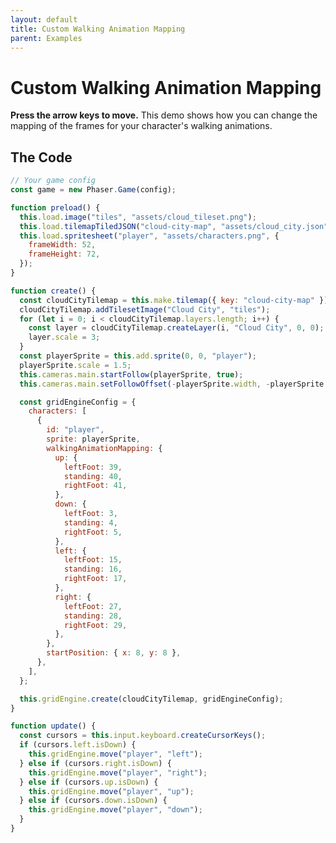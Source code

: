 ```yaml
---
layout: default
title: Custom Walking Animation Mapping
parent: Examples
---
```


# Custom Walking Animation Mapping

**Press the arrow keys to move.** This demo shows how you can change the mapping of the frames for your character's walking animations.

<div id="game"></div>

<script src="js/phaser.min.js"></script>
<script src="js/grid-engine-2.18.0.min.js"></script>
<script src="js/getBasicConfig.js"></script>

<script>
  const config = getBasicConfig(preload, create, update);
  const game = new Phaser.Game(config);

  function preload () {
    this.load.image("tiles", "assets/cloud_tileset.png");
    this.load.tilemapTiledJSON("cloud-city-map", "assets/cloud_city.json");
    this.load.spritesheet("player", "assets/characters.png", {
      frameWidth: 52,
      frameHeight: 72,
    });
  }

  function create () {
    const cloudCityTilemap = this.make.tilemap({ key: "cloud-city-map" });
    cloudCityTilemap.addTilesetImage("Cloud City", "tiles");
    for (let i = 0; i < cloudCityTilemap.layers.length; i++) {
      const layer = cloudCityTilemap.createLayer(i, "Cloud City", 0, 0);
      layer.scale = 3;
    }
    const playerSprite = this.add.sprite(0, 0, "player");
    playerSprite.scale = 1.5;
    this.cameras.main.startFollow(playerSprite, true);
    this.cameras.main.setFollowOffset(- (playerSprite.width), -(playerSprite.height));

    const gridEngineConfig = {
      characters: [
        {
          id: "player",
          sprite: playerSprite,
          walkingAnimationMapping: {
            up: {
              leftFoot: 39,
              standing: 40,
              rightFoot: 41
            },
            down: {
              leftFoot: 3,
              standing: 4,
              rightFoot: 5
            },
            left: {
              leftFoot: 15,
              standing: 16,
              rightFoot: 17
            },
            right: {
              leftFoot: 27,
              standing: 28,
              rightFoot: 29
            },
          },
          startPosition: {x: 8, y: 8},
        },
      ],
    };

    this.gridEngine.create(cloudCityTilemap, gridEngineConfig);
  }

  function update () {
    const cursors = this.input.keyboard.createCursorKeys();
    if (cursors.left.isDown) {
      this.gridEngine.move("player", "left");
    } else if (cursors.right.isDown) {
      this.gridEngine.move("player", "right");
    } else if (cursors.up.isDown) {
      this.gridEngine.move("player", "up");
    } else if (cursors.down.isDown) {
      this.gridEngine.move("player", "down");
    }
  }
</script>

## The Code

```javascript
// Your game config
const game = new Phaser.Game(config);

function preload() {
  this.load.image("tiles", "assets/cloud_tileset.png");
  this.load.tilemapTiledJSON("cloud-city-map", "assets/cloud_city.json");
  this.load.spritesheet("player", "assets/characters.png", {
    frameWidth: 52,
    frameHeight: 72,
  });
}

function create() {
  const cloudCityTilemap = this.make.tilemap({ key: "cloud-city-map" });
  cloudCityTilemap.addTilesetImage("Cloud City", "tiles");
  for (let i = 0; i < cloudCityTilemap.layers.length; i++) {
    const layer = cloudCityTilemap.createLayer(i, "Cloud City", 0, 0);
    layer.scale = 3;
  }
  const playerSprite = this.add.sprite(0, 0, "player");
  playerSprite.scale = 1.5;
  this.cameras.main.startFollow(playerSprite, true);
  this.cameras.main.setFollowOffset(-playerSprite.width, -playerSprite.height);

  const gridEngineConfig = {
    characters: [
      {
        id: "player",
        sprite: playerSprite,
        walkingAnimationMapping: {
          up: {
            leftFoot: 39,
            standing: 40,
            rightFoot: 41,
          },
          down: {
            leftFoot: 3,
            standing: 4,
            rightFoot: 5,
          },
          left: {
            leftFoot: 15,
            standing: 16,
            rightFoot: 17,
          },
          right: {
            leftFoot: 27,
            standing: 28,
            rightFoot: 29,
          },
        },
        startPosition: { x: 8, y: 8 },
      },
    ],
  };

  this.gridEngine.create(cloudCityTilemap, gridEngineConfig);
}

function update() {
  const cursors = this.input.keyboard.createCursorKeys();
  if (cursors.left.isDown) {
    this.gridEngine.move("player", "left");
  } else if (cursors.right.isDown) {
    this.gridEngine.move("player", "right");
  } else if (cursors.up.isDown) {
    this.gridEngine.move("player", "up");
  } else if (cursors.down.isDown) {
    this.gridEngine.move("player", "down");
  }
}
```
